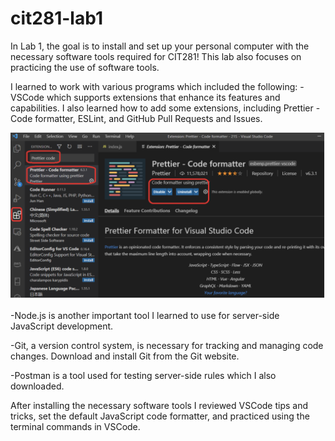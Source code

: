 # cit281-lab1
<!DOCTYPE html>
<html>
<head>
  <title>My Project</title>
  <link rel="stylesheet" type="text/css" href="index.css">
</head>
<body>
In Lab 1, the goal is to install and set up your personal computer with the necessary software tools required for CIT281! This lab also focuses on practicing the use of software tools. 

I learned to work with various programs which included the following: 
-VSCode which supports extensions that enhance its features and capabilities. I also learned how to add some extensions, including Prettier - Code formatter, ESLint, and GitHub Pull Requests and Issues. 

<img src="lab1.png" alt="Image">

-Node.js is another important tool I learned to use for server-side JavaScript development. 

-Git, a version control system, is necessary for tracking and managing code changes. Download and install Git from the Git website.

-Postman is a tool used for testing server-side rules which I also downloaded. 

After installing the necessary software tools I reviewed VSCode tips and tricks, set the default JavaScript code formatter, and practiced using the terminal commands in VSCode.
  
  </body>
</html>









